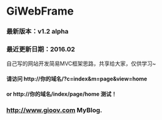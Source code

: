 # GiWebFrame
### 最新版本：v1.2 alpha
### 最近更新日期：2016.02
自己写的网站开发简易MVC框架思路，共享给大家，仅供学习~


#### 请访问 http://你的域名/?c=index&m=page&view=home 
#### or http://你的域名/index/page/home 测试！

### http://www.gioov.com MyBlog.
